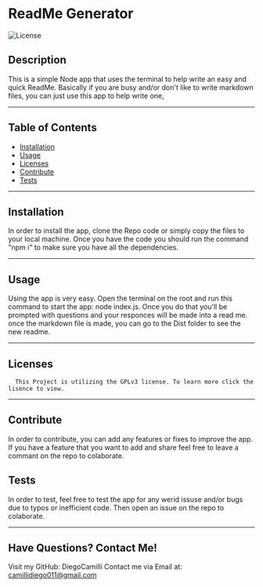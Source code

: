 # ReadMe Generator
  ![License](https://img.shields.io/badge/license-GPLv3-blue)
  ## Description
  This is a simple Node app that uses the terminal to help write an easy and quick ReadMe. Basically if you are busy and/or don't like to write markdown files, you can just use this app to help write one,
___
  ## Table of Contents
  * [Installation](#installation)
  * [Usage](#usage)
  * [Licenses](#licenses)
  * [Contribute](#contribute)
  * [Tests](#tests)
  ___
  ## Installation
  In order to install the app, clone the Repo code or simply copy the files to your local machine. Once you have the code you should run the command "npm i" to make sure you have all the dependencies.
  ___
  ## Usage
  Using the app is very easy. Open the terminal on the root and run this command to start the app: node index.js. Once you do that you'll be prompted with questions and your responces will be made into a read me. once the markdown file is made, you can go to the Dist folder to see the new readme.
  ___
  ## Licenses
  
      This Project is utilizing the GPLv3 license. To learn more click the lisence to view.
  ___
  ## Contribute
  In order to contribute, you can add any features or fixes to improve the app. If you have a feature that you want to add and share feel free to leave a commant on the repo to colaborate.
  ## Tests
  In order to test, feel free to test the app for any werid issuse and/or bugs due to typos or inefficient code. Then open an issue on the repo to colaborate.
  ___
  ## Have Questions? Contact Me!
  
  Visit my GitHub: DiegoCamilli
  Contact me via Email at: camillidiego011@gmail.com
